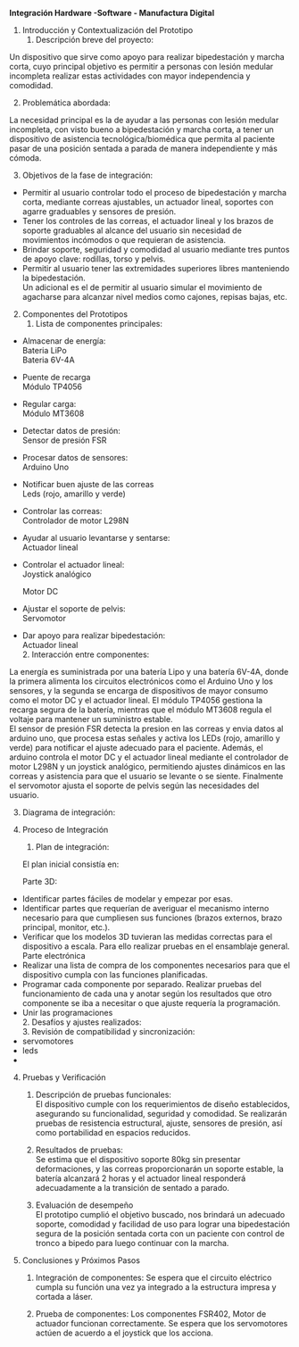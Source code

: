 **Integración Hardware \-Software \- Manufactura Digital**

1. Introducción y Contextualización del Prototipo  
   1. Descripción breve del proyecto: 

Un dispositivo que sirve como apoyo para realizar bipedestación y marcha corta, cuyo principal objetivo es permitir a personas con lesión medular incompleta realizar estas actividades con mayor independencia y comodidad.

2. Problemática abordada: 

La necesidad principal es la de ayudar a las personas con lesión medular incompleta, con visto bueno a bipedestación y marcha corta, a tener un dispositivo de asistencia tecnológica/biomédica que permita al paciente pasar de una posición sentada a parada de manera independiente y más cómoda.

3. Objetivos de la fase de integración:   
- Permitir al usuario controlar todo el proceso de bipedestación y marcha corta, mediante correas ajustables, un actuador lineal, soportes con agarre graduables y sensores de presión.  
- Tener los controles de las correas, el actuador lineal y los brazos de soporte graduables al alcance del usuario sin necesidad de movimientos incómodos o que requieran de asistencia.  
-  Brindar soporte, seguridad y comodidad al usuario mediante tres puntos de apoyo clave: rodillas, torso y pelvis.  
- Permitir al usuario tener las extremidades superiores libres manteniendo la bipedestación.  
  Un adicional es el de permitir al usuario simular el movimiento de agacharse para alcanzar nivel medios como cajones, repisas bajas, etc.  
    
2. Componentes del Prototipos  
   1. Lista de componentes principales:   
- Almacenar de energía:  
  	Bateria LiPo  
  	Bateria 6V-4A  
- Puente de recarga  
  	Módulo  TP4056

		

- Regular carga:  
  	Módulo MT3608  
    
- Detectar datos de presión:  
  	Sensor de presión FSR  
  	  
- Procesar datos de sensores:   
  	Arduino Uno

    
- Notificar buen ajuste de las correas  
  	Leds (rojo, amarillo y verde)  
  	  
- Controlar las correas:  
  	Controlador de motor L298N  
  	  
- Ayudar al usuario levantarse y sentarse:  
  	Actuador lineal   
  	  
- Controlar el actuador lineal:  
  	Joystick analógico   
  	  
   Motor DC  
  	  
- Ajustar el soporte de pelvis:  
  	Servomotor

		

- Dar apoyo para realizar bipedestación:  
  	Actuador lineal   
  2. Interacción entre componentes: 

La energía es suministrada por una batería Lipo y una batería 6V-4A, donde la primera alimenta los circuitos electrónicos como el Arduino Uno y los sensores, y la segunda se encarga de dispositivos de mayor consumo como el motor DC y el actuador lineal. El módulo TP4056 gestiona la recarga segura de la batería, mientras que el módulo MT3608 regula el voltaje para mantener un suministro estable.   
El sensor de presión FSR detecta la presion en las correas y envia datos al arduino uno, que procesa estas señales y activa los LEDs (rojo, amarillo y verde) para notificar el ajuste adecuado para el paciente. Además, el arduino controla el motor DC y el actuador lineal mediante el controlador de motor L298N y un joystick analógico, permitiendo ajustes dinámicos en las correas y asistencia para que el usuario se levante o se siente. Finalmente el servomotor ajusta el soporte de pelvis según las necesidades del usuario.

3. Diagrama de integración:   
     
     
     
3. Proceso de Integración  
   1. Plan de integración:

   El plan inicial consistía en:

   Parte 3D:

- Identificar partes fáciles de modelar y empezar por esas.  
- Identificar partes que requerían de averiguar el mecanismo interno necesario para que cumpliesen sus funciones (brazos externos, brazo principal, monitor, etc.).  
- Verificar que los modelos 3D tuvieran las medidas correctas para el dispositivo a escala. Para ello realizar pruebas en el ensamblaje general.  
  Parte electrónica  
- Realizar una lista de compra de los componentes necesarios para que el dispositivo cumpla con las funciones planificadas.  
- Programar cada componente por separado. Realizar pruebas del funcionamiento de cada una y anotar según los resultados que otro componente se iba a necesitar o que ajuste requería la programación.  
- Unir las programaciones  
  2. Desafíos y ajustes realizados:   
  3. Revisión de compatibilidad y sincronización:  
- servomotores  
- leds  
-   
4. Pruebas y Verificación  
     
   1. Descripción de pruebas funcionales:   
      El dispositivo cumple con los requerimientos de diseño establecidos, asegurando su funcionalidad, seguridad y comodidad. Se realizarán pruebas de resistencia estructural, ajuste, sensores de presión, así como portabilidad en espacios reducidos.  
        
   2. Resultados de pruebas:   
      Se estima que el dispositivo soporte 80kg sin presentar deformaciones, y las correas proporcionarán un soporte estable, la batería alcanzará 2 horas y el actuador lineal responderá adecuadamente a la transición de sentado a parado.  
        
   3. Evaluación de desempeño   
      El prototipo cumplió el objetivo buscado, nos brindará un adecuado soporte, comodidad y facilidad de uso para lograr una bipedestación segura de la posición sentada corta con un paciente con control de tronco a bipedo para luego continuar con la marcha.  
        
5. Conclusiones y Próximos Pasos  
     
   1. Integración de componentes: Se espera que el circuito eléctrico cumpla su función una vez ya integrado a la estructura impresa y cortada a láser.  
        
   2. Prueba de componentes: Los componentes FSR402, Motor de actuador funcionan correctamente. Se espera que los servomotores actúen de acuerdo a el joystick que los acciona.

